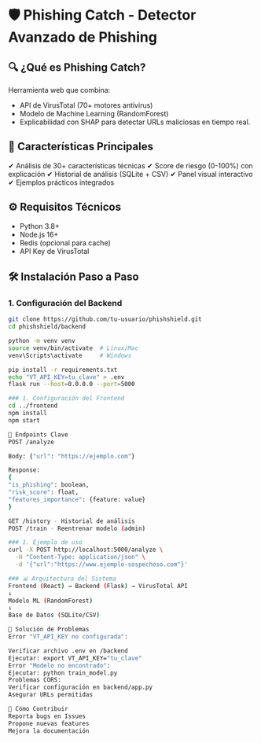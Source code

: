 # 🛡️ Phishing Catch - Detector Avanzado de Phishing

## 🔍 ¿Qué es Phishing Catch?
Herramienta web que combina:
- API de VirusTotal (70+ motores antivirus)
- Modelo de Machine Learning (RandomForest)
- Explicabilidad con SHAP
para detectar URLs maliciosas en tiempo real.

## 🚀 Características Principales
✔ Análisis de 30+ características técnicas
✔ Score de riesgo (0-100%) con explicación
✔ Historial de análisis (SQLite + CSV)
✔ Panel visual interactivo
✔ Ejemplos prácticos integrados

## ⚙️ Requisitos Técnicos
- Python 3.8+
- Node.js 16+
- Redis (opcional para cache)
- API Key de VirusTotal

## 🛠️ Instalación Paso a Paso

### 1. Configuración del Backend
```bash
git clone https://github.com/tu-usuario/phishshield.git
cd phishshield/backend

python -m venv venv
source venv/bin/activate  # Linux/Mac
venv\Scripts\activate     # Windows

pip install -r requirements.txt
echo "VT_API_KEY=tu_clave" > .env
flask run --host=0.0.0.0 --port=5000

### 1. Configuración del Frontend
cd ../frontend
npm install
npm start

📡 Endpoints Clave
POST /analyze

Body: {"url": "https://ejemplo.com"}

Response:
{
"is_phishing": boolean,
"risk_score": float,
"features_importance": {feature: value}
}

GET /history - Historial de análisis
POST /train - Reentrenar modelo (admin)

### 1. Ejemplo de uso
curl -X POST http://localhost:5000/analyze \
  -H "Content-Type: application/json" \
  -d '{"url":"https://www.ejemplo-sospechoso.com"}'

### 📊 Arquitectura del Sistema
Frontend (React) → Backend (Flask) → VirusTotal API
↓
Modelo ML (RandomForest)
↓
Base de Datos (SQLite/CSV)

🐛 Solución de Problemas
Error "VT_API_KEY no configurada":

Verificar archivo .env en /backend
Ejecutar: export VT_API_KEY="tu_clave"
Error "Modelo no encontrado":
Ejecutar: python train_model.py
Problemas CORS:
Verificar configuración en backend/app.py
Asegurar URLs permitidas

🤝 Cómo Contribuir
Reporta bugs en Issues
Propone nuevas features
Mejora la documentación